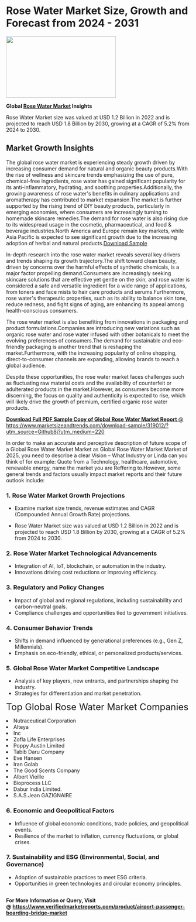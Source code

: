 <H1>Rose Water Market Size, Growth and Forecast from 2024 - 2031</H1><img class="aligncenter size-medium wp-image-584254" src="https://thirdeyenews.in/wp-content/uploads/2024/09/Global-Market-Research-300x168.jpeg" alt="" width="300" height="168" /><p><strong>Global&nbsp;<a href="https://www.marketsizeandtrends.com/download-sample/319012/?utm_source=Github8j?utm_medium=220">Rose Water Market</a> Insights</strong></p><p>Rose Water Market size was valued at USD 1.2 Billion in 2022 and is projected to reach USD 1.8 Billion by 2030, growing at a CAGR of 5.2% from 2024 to 2030.</p><p><h2>Market Growth Insights</h2> <p>The global rose water market is experiencing steady growth driven by increasing consumer demand for natural and organic beauty products.With the rise of wellness and skincare trends emphasizing the use of pure, chemical-free ingredients, rose water has gained significant popularity for its anti-inflammatory, hydrating, and soothing properties.Additionally, the growing awareness of rose water's benefits in culinary applications and aromatherapy has contributed to market expansion.The market is further supported by the rising trend of DIY beauty products, particularly in emerging economies, where consumers are increasingly turning to homemade skincare remedies.The demand for rose water is also rising due to its widespread usage in the cosmetic, pharmaceutical, and food & beverage industries.North America and Europe remain key markets, while Asia Pacific is expected to see significant growth due to the increasing adoption of herbal and natural products.<a href="download_sample_link_here">Download Sample</a></p> <p>In-depth research into the rose water market reveals several key drivers and trends shaping its growth trajectory.The shift toward clean beauty, driven by concerns over the harmful effects of synthetic chemicals, is a major factor propelling demand.Consumers are increasingly seeking skincare solutions that are effective yet gentle on the skin, and rose water is considered a safe and versatile ingredient for a wide range of applications, from toners and face mists to hair care products and serums.Furthermore, rose water's therapeutic properties, such as its ability to balance skin tone, reduce redness, and fight signs of aging, are enhancing its appeal among health-conscious consumers.</p> <p>The rose water market is also benefiting from innovations in packaging and product formulations.Companies are introducing new variations such as organic rose water and rose water infused with other botanicals to meet the evolving preferences of consumers.The demand for sustainable and eco-friendly packaging is another trend that is reshaping the market.Furthermore, with the increasing popularity of online shopping, direct-to-consumer channels are expanding, allowing brands to reach a global audience.</p> <p>Despite these opportunities, the rose water market faces challenges such as fluctuating raw material costs and the availability of counterfeit or adulterated products in the market.However, as consumers become more discerning, the focus on quality and authenticity is expected to rise, which will likely drive the growth of premium, certified organic rose water products.</p> <a href="get_more_link_here"></p><p><span class=""><strong>Download Full PDF Sample Copy of Global Rose Water Market Report</strong> @ <a href="https://www.marketsizeandtrends.com/download-sample/319012/?utm_source=Github8j?utm_medium=220" target="_blank">https://www.marketsizeandtrends.com/download-sample/319012/?utm_source=Github8j?utm_medium=220</a></span></p><p>In order to make an accurate and perceptive description of future scope of a Global&nbsp;Rose Water Market Market as Global&nbsp;Rose Water Market Market of 2025, you need to describe a clear Vision &ndash; What Industry or Linda can you think of for example: Quote from a Technology, healthcare, automotive, renewable energy, name the market you are Reffering to.However, some general trends and factors usually impact market reports and their future outlook include:</p><h3>1.&nbsp;<strong>Rose Water Market Growth Projections</strong></h3><ul><li>Examine market size trends, revenue estimates and CAGR (Compounded Annual Growth Rate) projections.</li><li><p>Rose Water Market size was valued at USD 1.2 Billion in 2022 and is projected to reach USD 1.8 Billion by 2030, growing at a CAGR of 5.2% from 2024 to 2030.</p></li></ul><h3>2.&nbsp;<strong>Rose Water Market Technological Advancements</strong></h3><ul><li>Integration of AI, IoT, blockchain, or automation in the industry.</li><li>Innovations driving cost reductions or improving efficiency.</li></ul><h3>3.&nbsp;<strong>Regulatory and Policy Changes</strong></h3><ul><li>Impact of global and regional regulations, including sustainability and carbon-neutral goals.</li><li>Compliance challenges and opportunities tied to government initiatives.</li></ul><h3>4.&nbsp;<strong>Consumer Behavior Trends</strong></h3><ul><li>Shifts in demand influenced by generational preferences (e.g., Gen Z, Millennials).</li><li>Emphasis on eco-friendly, ethical, or personalized products/services.</li></ul><h3>5.&nbsp;<strong>Global Rose Water Market Competitive Landscape</strong></h3><ul><li>Analysis of key players, new entrants, and partnerships shaping the industry.</li><li>Strategies for differentiation and market penetration.</li></ul><p data-pm-slice="1 1 []"><span style="color: inherit; font-family: inherit; font-size: 25px;">Top Global Rose Water Market Companies</span></p><div class="" data-test-id=""><p><li>Nutraceutical Corporation</li><li> Alteya</li><li> Inc</li><li> Zofla Life Enterprises</li><li> Poppy Austin Limited</li><li> Tabib Daru Company</li><li> Eve Hansen</li><li> Iran Golab</li><li> The Good Scents Company</li><li> Albert Vieille</li><li> Bioprocess LLC</li><li> Dabur India Limited.</li><li> S.A.S.Jean GAZIGNAIRE</li></p></div><h3>6.&nbsp;<strong>Economic and Geopolitical Factors</strong></h3><ul><li>Influence of global economic conditions, trade policies, and geopolitical events.</li><li>Resilience of the market to inflation, currency fluctuations, or global crises.</li></ul><h3>7.&nbsp;<strong>Sustainability and ESG (Environmental, Social, and Governance)</strong></h3><ul><li>Adoption of sustainable practices to meet ESG criteria.</li><li>Opportunities in green technologies and circular economy principles.</li></ul><h2><strong style="font-size: 14px;">For More Information or Query, Visit @&nbsp;</strong><a style="background-color: #ffffff; font-size: 14px;" href="https://www.marketsizeandtrends.com/report/rose-water-market/" target="_blank">https://www.verifiedmarketreports.com/product/airport-passenger-boarding-bridge-market</a></h2>